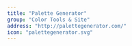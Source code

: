 ```yaml
---
title: "Palette Generator"
group: "Color Tools & Site"
address: "http://palettegenerator.com/"
icon: "palettegenerator.svg"
---
```

